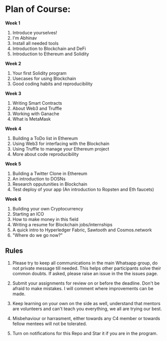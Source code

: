 <h1>Plan of Course:</h1>

<b>Week 1</b>
1. Introduce yourselves!
2. I'm Abhinav
3. Install all needed tools
4. Introduction to Blockchain and DeFi
5. Introduction to Ethereum and Solidity

<b>Week 2</b>
1. Your first Solidity program
2. Usecases for using Blockchain
3. Good coding habits and reproducibility

<b>Week 3</b>
1. Writing Smart Contracts
2. About Web3 and Truffle
3. Working with Ganache
4. What is MetaMask

<b>Week 4</b>
1. Building a ToDo list in Ethereum
2. Using Web3 for interfacing with the Blockchain
3. Using Truffle to manage your Ethereum project
4. More about code reproducibility

<b>Week 5</b>
1. Building a Twitter Clone in Ethereum
2. An introduction to DOSNs
3. Research opputunities in Blockchain
4. Test deploy of your app (An introduction to Ropsten and Eth faucets)

<b>Week 6</b>
1. Building your own Cryptocurrency
2. Starting an ICO
3. How to make money in this field
4. Writing a resume for Blockchain jobs/internships
5. A quick intro to Hyperledger Fabric, Sawtooth and Cosmos.network
6. "Where do we go now?"

## Rules

1. Please try to keep all communications in the main Whatsapp group, do not private message till needed. This helps other participants solve their common doubts. If asked, please raise an issue in the the issues page.

2. Submit your assignments for review on or before the deadline. Don't be afraid to make mistakes. I will comment where improvements can be made.

3. Keep learning on your own on the side as well, understand that mentors are volunteers and can't teach you everything, we all are trying our best.

4. Misbehaviour or harrasment, either towards any C4 member or towards fellow mentees will not be tolerated. 

5. Turn on notifications for this Repo and Star it if you are in the program.

